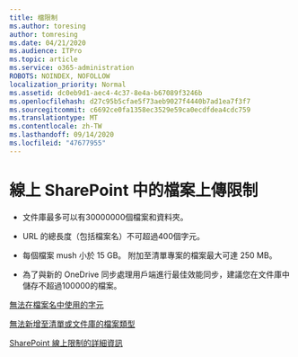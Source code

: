```yaml
---
title: 檔限制
ms.author: toresing
author: tomresing
ms.date: 04/21/2020
ms.audience: ITPro
ms.topic: article
ms.service: o365-administration
ROBOTS: NOINDEX, NOFOLLOW
localization_priority: Normal
ms.assetid: dc0eb9d1-aec4-4c37-8e4a-b67089f3246b
ms.openlocfilehash: d27c95b5cfae5f73aeb9027f4440b7ad1ea7f3f7
ms.sourcegitcommit: c6692ce0fa1358ec3529e59ca0ecdfdea4cdc759
ms.translationtype: MT
ms.contentlocale: zh-TW
ms.lasthandoff: 09/14/2020
ms.locfileid: "47677955"
---
```

# <a name="file-upload-limits-in-sharepoint-online"></a>線上 SharePoint 中的檔案上傳限制

- 文件庫最多可以有30000000個檔案和資料夾。
    
- URL 的總長度（包括檔案名）不可超過400個字元。
    
- 每個檔案 mush 小於 15 GB。 附加至清單專案的檔案最大可達 250 MB。
    
- 為了與新的 OneDrive 同步處理用戶端進行最佳效能同步，建議您在文件庫中儲存不超過100000的檔案。 
    
[無法在檔案名中使用的字元](https://go.microsoft.com/fwlink/?linkid=866430)
  
[無法新增至清單或文件庫的檔案類型](https://go.microsoft.com/fwlink/?linkid=273757)
  
[SharePoint 線上限制的詳細資訊](https://go.microsoft.com/fwlink/?linkid=271273)
  

